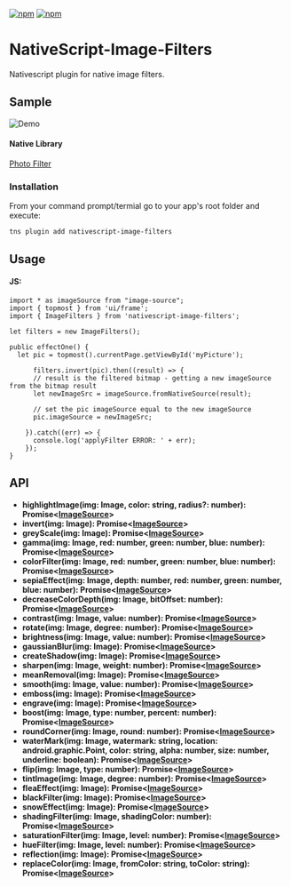 [![npm](https://img.shields.io/npm/v/nativescript-image-filters.svg)](https://www.npmjs.com/package/nativescript-image-filters)
[![npm](https://img.shields.io/npm/dt/nativescript-image-filters.svg?label=npm%20downloads)](https://www.npmjs.com/package/nativescript-image-filters)


# NativeScript-Image-Filters
Nativescript plugin for native image filters.


## Sample

![Demo](./screens/demo.gif)

#### Native Library
[Photo Filter](https://github.com/mukeshsolanki/photofilter)

### Installation
From your command prompt/termial go to your app's root folder and execute:

`tns plugin add nativescript-image-filters`

## Usage
#### JS:
```JS
import * as imageSource from "image-source";
import { topmost } from 'ui/frame';
import { ImageFilters } from 'nativescript-image-filters';

let filters = new ImageFilters();

public effectOne() {
  let pic = topmost().currentPage.getViewById('myPicture');

      filters.invert(pic).then((result) => {
      // result is the filtered bitmap - getting a new imageSource from the bitmap result
      let newImageSrc = imageSource.fromNativeSource(result);

      // set the pic imageSource equal to the new imageSource
      pic.imageSource = newImageSrc;

    }).catch((err) => {
      console.log('applyFilter ERROR: ' + err);
    });
}

```

## API

- **highlightImage(img: Image, color: string, radius?: number): Promise<[ImageSource](http://docs.nativescript.org/api-reference/modules/_image_source_.html)>**
- **invert(img: Image):  Promise<[ImageSource](http://docs.nativescript.org/api-reference/modules/_image_source_.html)>**
- **greyScale(img: Image):  Promise<[ImageSource](http://docs.nativescript.org/api-reference/modules/_image_source_.html)>**
- **gamma(img: Image, red: number, green: number, blue: number): Promise<[ImageSource](http://docs.nativescript.org/api-reference/modules/_image_source_.html)>**
- **colorFilter(img: Image, red: number, green: number, blue: number): Promise<[ImageSource](http://docs.nativescript.org/api-reference/modules/_image_source_.html)>**
- **sepiaEffect(img: Image, depth: number, red: number, green: number, blue: number): Promise<[ImageSource](http://docs.nativescript.org/api-reference/modules/_image_source_.html)>**
- **decreaseColorDepth(img: Image, bitOffset: number): Promise<[ImageSource](http://docs.nativescript.org/api-reference/modules/_image_source_.html)>**
- **contrast(img: Image, value: number): Promise<[ImageSource](http://docs.nativescript.org/api-reference/modules/_image_source_.html)>**
- **rotate(img: Image, degree: number): Promise<[ImageSource](http://docs.nativescript.org/api-reference/modules/_image_source_.html)>**
- **brightness(img: Image, value: number): Promise<[ImageSource](http://docs.nativescript.org/api-reference/modules/_image_source_.html)>**
- **gaussianBlur(img: Image): Promise<[ImageSource](http://docs.nativescript.org/api-reference/modules/_image_source_.html)>**
- **createShadow(img: Image): Promise<[ImageSource](http://docs.nativescript.org/api-reference/modules/_image_source_.html)>**
- **sharpen(img: Image, weight: number): Promise<[ImageSource](http://docs.nativescript.org/api-reference/modules/_image_source_.html)>**
- **meanRemoval(img: Image): Promise<[ImageSource](http://docs.nativescript.org/api-reference/modules/_image_source_.html)>**
- **smooth(img: Image, value: number): Promise<[ImageSource](http://docs.nativescript.org/api-reference/modules/_image_source_.html)>**
- **emboss(img: Image): Promise<[ImageSource](http://docs.nativescript.org/api-reference/modules/_image_source_.html)>**
- **engrave(img: Image): Promise<[ImageSource](http://docs.nativescript.org/api-reference/modules/_image_source_.html)>**
- **boost(img: Image, type: number, percent: number): Promise<[ImageSource](http://docs.nativescript.org/api-reference/modules/_image_source_.html)>**
- **roundCorner(img: Image, round: number): Promise<[ImageSource](http://docs.nativescript.org/api-reference/modules/_image_source_.html)>**
- **waterMark(img: Image, watermark: string, location: android.graphic.Point, color: string, alpha: number, size: number, underline: boolean): Promise<[ImageSource](http://docs.nativescript.org/api-reference/modules/_image_source_.html)>**
- **flip(img: Image, type: number): Promise<[ImageSource](http://docs.nativescript.org/api-reference/modules/_image_source_.html)>**
- **tintImage(img: Image, degree: number): Promise<[ImageSource](http://docs.nativescript.org/api-reference/modules/_image_source_.html)>**
- **fleaEffect(img: Image): Promise<[ImageSource](http://docs.nativescript.org/api-reference/modules/_image_source_.html)>**
- **blackFilter(img: Image): Promise<[ImageSource](http://docs.nativescript.org/api-reference/modules/_image_source_.html)>**
- **snowEffect(img: Image): Promise<[ImageSource](http://docs.nativescript.org/api-reference/modules/_image_source_.html)>**
- **shadingFilter(img: Image, shadingColor: number): Promise<[ImageSource](http://docs.nativescript.org/api-reference/modules/_image_source_.html)>**
- **saturationFilter(img: Image, level: number): Promise<[ImageSource](http://docs.nativescript.org/api-reference/modules/_image_source_.html)>**
- **hueFilter(img: Image, level: number): Promise<[ImageSource](http://docs.nativescript.org/api-reference/modules/_image_source_.html)>**
- **reflection(img: Image): Promise<[ImageSource](http://docs.nativescript.org/api-reference/modules/_image_source_.html)>**
- **replaceColor(img: Image, fromColor: string, toColor: string): Promise<[ImageSource](http://docs.nativescript.org/api-reference/modules/_image_source_.html)>**